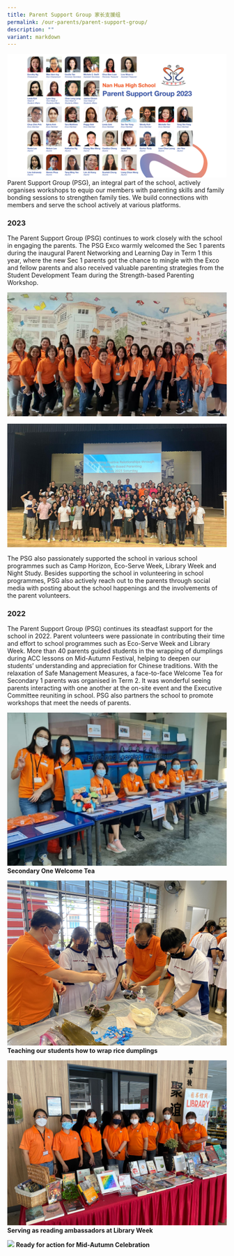 ```yaml
---
title: Parent Support Group 家长支援组
permalink: /our-parents/parent-support-group/
description: ""
variant: markdown
---
```

![](/images/Our%20Parents/psg2023_2240x1260.jpg)
<br>
Parent Support Group (PSG), an integral part of the school, actively organises workshops to equip our members with parenting skills and family bonding sessions to strengthen family ties. We build connections with members and serve the school actively at various platforms.

### 2023
The Parent Support Group (PSG) continues to work closely with the school in engaging the parents. The PSG Exco warmly welcomed the Sec 1 parents during the inaugural Parent Networking and Learning Day in Term 1 this year, where the new Sec 1 parents got the chance to mingle with the Exco and fellow parents and also received valuable parenting strategies from the Student Development Team during the Strength-based Parenting Workshop. 

![Exco at work at the welcome tea](/images/Our%20Parents/psg2023_2240x12605.jpg)

![](/images/Our%20Parents/psg2023_2240x12604.jpg)

The PSG also passionately supported the school in various school programmes such as Camp Horizon, Eco-Serve Week, Library Week and Night Study. Besides supporting the school in volunteering in school programmes, PSG also actively reach out to the parents through social media with posting about the school happenings and the involvements of the parent volunteers.

### 2022
The Parent Support Group (PSG) continues its steadfast support for the school in 2022. Parent volunteers were passionate in contributing their time and effort to school programmes such as Eco-Serve Week and Library Week. More than 40 parents guided students in the wrapping of dumplings during ACC lessons on Mid-Autumn Festival, helping to deepen our students’ understanding and appreciation for Chinese traditions. With the relaxation of Safe Management Measures, a face-to-face Welcome Tea for Secondary 1 parents was organised in Term 2. It was wonderful seeing parents interacting with one another at the on-site event and the Executive Committee reuniting in school. PSG also partners the school to promote workshops that meet the needs of parents.

![Secondary 1 Welcome Tea](/images/PSG_All%20ready%20for%20Sec%201%20Welcome%20Tea.jpg)
<strong>Secondary One Welcome Tea</strong>

![](/images/PSG_Teaching%20students%20how%20to%20wrap%20dumplings.jpg)
<strong>Teaching our students how to wrap rice dumplings</strong>

![](/images/PSG_Reading%20ambassadors%20during%20Library%20Week.jpg)
<strong>Serving as reading ambassadors at Library Week</strong>

![](/images/PSG_Ready%20for%20Action%20for%20Mid-Autumn%20Festival.jpg)
<strong>Ready for action for Mid-Autumn Celebration</strong>